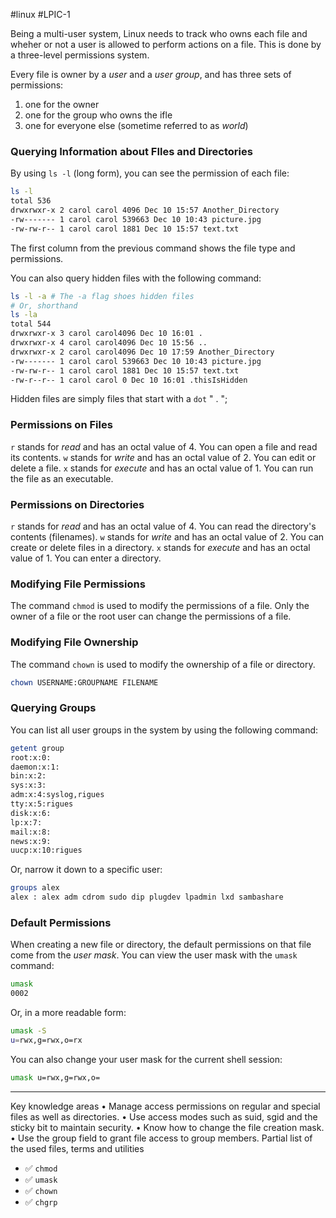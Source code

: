 #linux #LPIC-1 

Being a multi-user system, Linux needs to track who owns each file and wheher or not a user is allowed to perform actions on a file. This is done by a three-level permissions system.

Every file is owner by a *user* and a *user group*, and has three sets of permissions:
1. one for the owner
2. one for the group who owns the ifle
3. one for everyone else (sometime referred to as *world*)

### Querying Information about FIles and Directories
By using `ls -l` (long form), you can see the permission of each file:

```bash
ls -l
total 536
drwxrwxr-x 2 carol carol 4096 Dec 10 15:57 Another_Directory
-rw------- 1 carol carol 539663 Dec 10 10:43 picture.jpg
-rw-rw-r-- 1 carol carol 1881 Dec 10 15:57 text.txt
```
The first column from the previous command shows the file type and permissions.

You can also query hidden files with the following command:

```bash
ls -l -a # The -a flag shoes hidden files
# Or, shorthand
ls -la
total 544
drwxrwxr-x 3 carol carol4096 Dec 10 16:01 .
drwxrwxr-x 4 carol carol4096 Dec 10 15:56 ..
drwxrwxr-x 2 carol carol4096 Dec 10 17:59 Another_Directory
-rw------- 1 carol carol 539663 Dec 10 10:43 picture.jpg
-rw-rw-r-- 1 carol carol 1881 Dec 10 15:57 text.txt
-rw-r--r-- 1 carol carol 0 Dec 10 16:01 .thisIsHidden
```
Hidden files are simply files that start with a `dot` " . ";

### Permissions on Files
`r` stands for *read* and has an octal value of 4. You can open a file and read its contents.
`w` stands for *write* and has an octal value of 2. You can edit or delete a file.
`x` stands for *execute* and has an octal value of 1. You can run the file as an executable.

### Permissions on Directories
`r` stands for *read* and has an octal value of 4. You can read the directory's contents (filenames).
`w` stands for *write* and has an octal value of 2. You can create or delete files in a directory.
`x` stands for *execute* and has an octal value of 1. You can enter a directory.

### Modifying File Permissions
The command `chmod` is used to modify the permissions of a file. Only the owner of a file or the root user can change the permissions of a file.

### Modifying File Ownership
The command `chown` is used to modify the ownership of a file or directory.

```bash
chown USERNAME:GROUPNAME FILENAME
```
### Querying Groups
You can list all user groups in the system by using the following command:

```bash
getent group
root:x:0:
daemon:x:1:
bin:x:2:
sys:x:3:
adm:x:4:syslog,rigues
tty:x:5:rigues
disk:x:6:
lp:x:7:
mail:x:8:
news:x:9:
uucp:x:10:rigues
```
Or, narrow it down to a specific user:

```bash
groups alex
alex : alex adm cdrom sudo dip plugdev lpadmin lxd sambashare
```
### Default Permissions
When creating a new file or directory, the default permissions on that file come from the *user mask*. You can view the user mask with the `umask` command:
```bash
umask
0002
```
Or, in a more readable form:
```bash
umask -S
u=rwx,g=rwx,o=rx
```
You can also change your user mask for the current shell session:

```bash
umask u=rwx,g=rwx,o=
```


---

Key knowledge areas
• Manage access permissions on regular and special files as well as directories.
• Use access modes such as suid, sgid and the sticky bit to maintain security.
• Know how to change the file creation mask.
• Use the group field to grant file access to group members.
Partial list of the used files, terms and utilities
- ✅ `chmod`
- ✅ `umask`
- ✅ `chown`
- ✅ `chgrp`